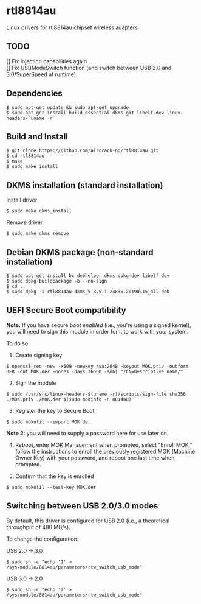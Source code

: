 # rtl8814au
Linux drivers for rtl8814au chipset wireless adapters


## TODO
[] Fix injection capabilities again\
[] Fix USBModeSwitch function (and switch between USB 2.0 and 3.0/SuperSpeed at runtime)


## Dependencies
```
$ sudo apt-get update && sudo apt-get upgrade
$ sudo apt-get install build-essential dkms git libelf-dev linux-headers-`uname -r`
```


## Build and Install
```
$ git clone https://github.com/aircrack-ng/rtl8814au.git
$ cd rtl8814au
$ make
$ sudo make install
```


## DKMS installation (standard installation)
Install driver
```
$ sudo make dkms_install
```
Remove driver
```
$ sudo make dkms_remove
```


## Debian DKMS package (non-standard installation)
```
$ sudo apt-get install bc debhelper dkms dpkg-dev libelf-dev
$ sudo dpkg-buildpackage -b --no-sign
$ cd ..
$ sudo dpkg -i rtl8814au-dkms_5.8.5.1-24835.20190115_all.deb
```


## UEFI Secure Boot compatibility
**Note:** If you have secure boot *enabled* (i.e., you're using a signed kernel), you will need to sign this module in order for it to work with your system.

To do so:

1. Create signing key
```
$ openssl req -new -x509 -newkey rsa:2048 -keyout MOK.priv -outform DER -out MOK.der -nodes -days 36500 -subj "/CN=Descriptive name/"
```

2. Sign the module
```
$ sudo /usr/src/linux-headers-$(uname -r)/scripts/sign-file sha256 ./MOK.priv ./MOK.der $(sudo modinfo -n 8814au)
```

3. Register the key to Secure Boot
```
$ sudo mokutil --import MOK.der
```
**Note 2:** you will need to supply a password here for use later on.

4. Reboot, enter MOK Management when prompted, select "Enroll MOK," follow the instructions to enroll the previously registered MOK (Machine Owner Key) with your password, and reboot one last time when prompted.

5. Confirm that the key is enrolled
```
$ sudo mokutil --test-key MOK.der
```


## Switching between USB 2.0/3.0 modes
By default, this driver is configured for USB 2.0 (i.e., a theoretical throughput of 480 MB/s).

To change the configuration:

USB 2.0 -> 3.0
```
$ sudo sh -c "echo '1' > /sys/module/8814au/parameters/rtw_switch_usb_mode"
```

USB 3.0 -> 2.0
```
$ sudo sh -c "echo '2' > /sys/module/8814au/parameters/rtw_switch_usb_mode"
```
